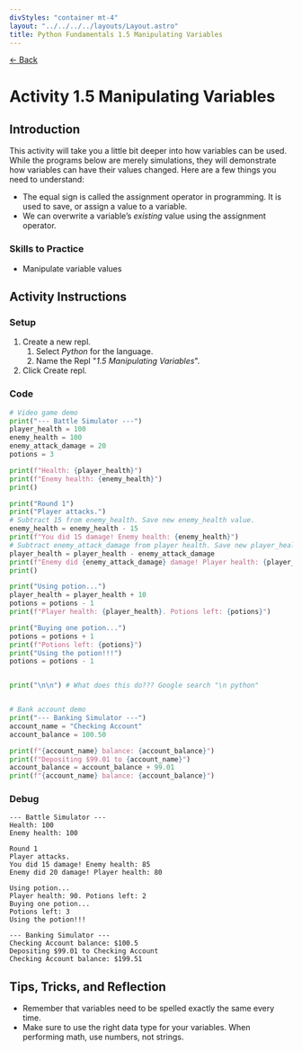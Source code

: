 ```yaml
---
divStyles: "container mt-4"
layout: "../../../../layouts/Layout.astro"
title: Python Fundamentals 1.5 Manipulating Variables
---
```


[← Back](/courses/python-fundamentals/)

# Activity 1.5 Manipulating Variables

## Introduction

This activity will take you a little bit deeper into how variables can be used. While the programs below are merely simulations, they will demonstrate how variables can have their values changed. Here are a few things you need to understand:

- The equal sign is called the assignment operator in programming. It is used to save, or assign a value to a variable.
- We can overwrite a variable’s _existing_ value using the assignment operator.

### Skills to Practice

- Manipulate variable values

## Activity Instructions

### Setup

1. Create a new repl.
   1. Select _Python_ for the language.
   2. Name the Repl "_1.5 Manipulating Variables_".
2. Click Create repl.

### Code

```python
# Video game demo
print("--- Battle Simulator ---")
player_health = 100
enemy_health = 100
enemy_attack_damage = 20
potions = 3

print(f"Health: {player_health}")
print(f"Enemy health: {enemy_health}")
print()

print("Round 1")
print("Player attacks.")
# Subtract 15 from enemy_health. Save new enemy_health value.
enemy_health = enemy_health - 15
print(f"You did 15 damage! Enemy health: {enemy_health}")
# Subtract enemy_attack_damage from player health. Save new player_health value.
player_health = player_health - enemy_attack_damage
print(f"Enemy did {enemy_attack_damage} damage! Player health: {player_health}")
print()

print("Using potion...")
player_health = player_health + 10
potions = potions - 1
print(f"Player health: {player_health}. Potions left: {potions}")

print("Buying one potion...")
potions = potions + 1
print(f"Potions left: {potions}")
print("Using the potion!!!")
potions = potions - 1


print("\n\n") # What does this do??? Google search "\n python"


# Bank account demo
print("--- Banking Simulator ---")
account_name = "Checking Account"
account_balance = 100.50

print(f"{account_name} balance: {account_balance}")
print(f"Depositing $99.01 to {account_name}")
account_balance = account_balance + 99.01
print(f"{account_name} balance: {account_balance}")
```

### Debug

```
--- Battle Simulator ---
Health: 100
Enemy health: 100

Round 1
Player attacks.
You did 15 damage! Enemy health: 85
Enemy did 20 damage! Player health: 80

Using potion...
Player health: 90. Potions left: 2
Buying one potion...
Potions left: 3
Using the potion!!!

--- Banking Simulator ---
Checking Account balance: $100.5
Depositing $99.01 to Checking Account
Checking Account balance: $199.51
```

## Tips, Tricks, and Reflection

- Remember that variables need to be spelled exactly the same every time.
- Make sure to use the right data type for your variables. When performing math, use numbers, not strings.

